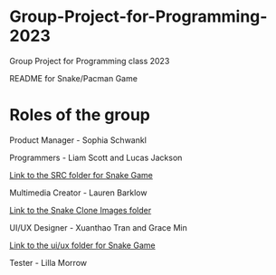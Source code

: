 # Group-Project-for-Programming-2023
Group Project for Programming class 2023


README for Snake/Pacman Game


# Roles of the group

Product Manager - Sophia Schwankl

Programmers - Liam Scott and Lucas Jackson

[Link to the SRC folder for Snake Game](https://github.com/LemScoot/Group-Project-for-Programming-2023/tree/main/src)

Multimedia Creator - Lauren Barklow

[Link to the Snake Clone Images folder](https://github.com/LemScoot/Group-Project-for-Programming-2023/tree/main/Snake%20Clone/Images%20for%20Snake%20Clone)

UI/UX Designer - Xuanthao Tran and Grace Min

[Link to the ui/ux folder for Snake Game](https://github.com/LemScoot/Group-Project-for-Programming-2023/tree/main/src/data)

Tester - Lilla Morrow
